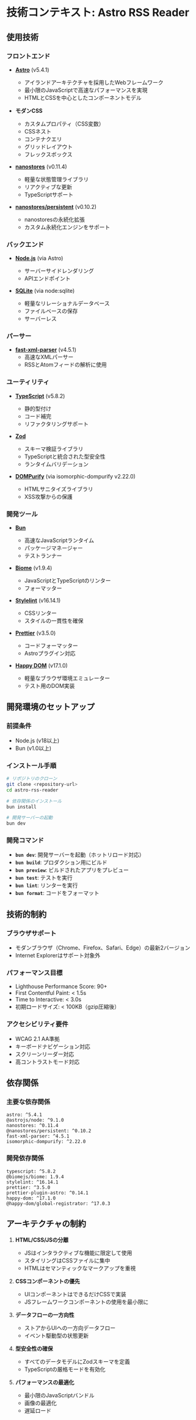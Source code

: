 # 技術コンテキスト: Astro RSS Reader

## 使用技術

### フロントエンド

- **[Astro](https://astro.build/)** (v5.4.1)
  - アイランドアーキテクチャを採用したWebフレームワーク
  - 最小限のJavaScriptで高速なパフォーマンスを実現
  - HTMLとCSSを中心としたコンポーネントモデル

- **モダンCSS**
  - カスタムプロパティ（CSS変数）
  - CSSネスト
  - コンテナクエリ
  - グリッドレイアウト
  - フレックスボックス

- **[nanostores](https://github.com/nanostores/nanostores)** (v0.11.4)
  - 軽量な状態管理ライブラリ
  - リアクティブな更新
  - TypeScriptサポート

- **[nanostores/persistent](https://github.com/nanostores/persistent)** (v0.10.2)
  - nanostoresの永続化拡張
  - カスタム永続化エンジンをサポート

### バックエンド

- **[Node.js](https://nodejs.org/)** (via Astro)
  - サーバーサイドレンダリング
  - APIエンドポイント

- **[SQLite](https://www.sqlite.org/)** (via node:sqlite)
  - 軽量なリレーショナルデータベース
  - ファイルベースの保存
  - サーバーレス

### パーサー

- **[fast-xml-parser](https://github.com/NaturalIntelligence/fast-xml-parser)** (v4.5.1)
  - 高速なXMLパーサー
  - RSSとAtomフィードの解析に使用

### ユーティリティ

- **[TypeScript](https://www.typescriptlang.org/)** (v5.8.2)
  - 静的型付け
  - コード補完
  - リファクタリングサポート

- **[Zod](https://github.com/colinhacks/zod)**
  - スキーマ検証ライブラリ
  - TypeScriptと統合された型安全性
  - ランタイムバリデーション

- **[DOMPurify](https://github.com/cure53/DOMPurify)** (via isomorphic-dompurify v2.22.0)
  - HTMLサニタイズライブラリ
  - XSS攻撃からの保護

### 開発ツール

- **[Bun](https://bun.sh/)**
  - 高速なJavaScriptランタイム
  - パッケージマネージャー
  - テストランナー

- **[Biome](https://biomejs.dev/)** (v1.9.4)
  - JavaScriptとTypeScriptのリンター
  - フォーマッター

- **[Stylelint](https://stylelint.io/)** (v16.14.1)
  - CSSリンター
  - スタイルの一貫性を確保

- **[Prettier](https://prettier.io/)** (v3.5.0)
  - コードフォーマッター
  - Astroプラグイン対応

- **[Happy DOM](https://github.com/capricorn86/happy-dom)** (v17.1.0)
  - 軽量なブラウザ環境エミュレーター
  - テスト用のDOM実装

## 開発環境のセットアップ

### 前提条件

- Node.js (v18以上)
- Bun (v1.0以上)

### インストール手順

```bash
# リポジトリのクローン
git clone <repository-url>
cd astro-rss-reader

# 依存関係のインストール
bun install

# 開発サーバーの起動
bun dev
```

### 開発コマンド

- **`bun dev`**: 開発サーバーを起動（ホットリロード対応）
- **`bun build`**: プロダクション用にビルド
- **`bun preview`**: ビルドされたアプリをプレビュー
- **`bun test`**: テストを実行
- **`bun lint`**: リンターを実行
- **`bun format`**: コードをフォーマット

## 技術的制約

### ブラウザサポート

- モダンブラウザ（Chrome、Firefox、Safari、Edge）の最新2バージョン
- Internet Explorerはサポート対象外

### パフォーマンス目標

- Lighthouse Performance Score: 90+
- First Contentful Paint: < 1.5s
- Time to Interactive: < 3.0s
- 初期ロードサイズ: < 100KB（gzip圧縮後）

### アクセシビリティ要件

- WCAG 2.1 AA準拠
- キーボードナビゲーション対応
- スクリーンリーダー対応
- 高コントラストモード対応

## 依存関係

### 主要な依存関係

```
astro: ^5.4.1
@astrojs/node: ^9.1.0
nanostores: ^0.11.4
@nanostores/persistent: ^0.10.2
fast-xml-parser: ^4.5.1
isomorphic-dompurify: ^2.22.0
```

### 開発依存関係

```
typescript: ^5.8.2
@biomejs/biome: 1.9.4
stylelint: ^16.14.1
prettier: ^3.5.0
prettier-plugin-astro: ^0.14.1
happy-dom: ^17.1.0
@happy-dom/global-registrator: ^17.0.3
```

## アーキテクチャの制約

1. **HTML/CSS/JSの分離**
   - JSはインタラクティブな機能に限定して使用
   - スタイリングはCSSファイルに集中
   - HTMLはセマンティックなマークアップを重視

2. **CSSコンポーネントの優先**
   - UIコンポーネントはできるだけCSSで実装
   - JSフレームワークコンポーネントの使用を最小限に

3. **データフローの一方向性**
   - ストアからUIへの一方向データフロー
   - イベント駆動型の状態更新

4. **型安全性の確保**
   - すべてのデータモデルにZodスキーマを定義
   - TypeScriptの厳格モードを有効化

5. **パフォーマンスの最適化**
   - 最小限のJavaScriptバンドル
   - 画像の最適化
   - 遅延ロード
